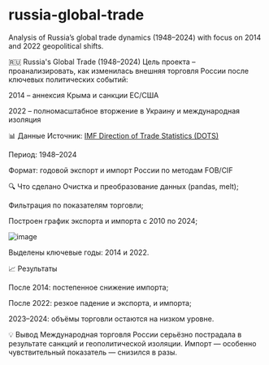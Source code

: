 # russia-global-trade
Analysis of Russia’s global trade dynamics (1948–2024) with focus on 2014 and 2022 geopolitical shifts.

🇷🇺 Russia's Global Trade (1948–2024)
Цель проекта – проанализировать, как изменилась внешняя торговля России после ключевых политических событий:

2014 – аннексия Крыма и санкции ЕС/США

2022 – полномасштабное вторжение в Украину и международная изоляция


📊 Данные
Источник: [IMF Direction of Trade Statistics (DOTS)](https://data.imf.org/regular.aspx?key=61013712)

Период: 1948–2024

Формат: годовой экспорт и импорт России по методам FOB/CIF


🔍 Что сделано
Очистка и преобразование данных (pandas, melt);

Фильтрация по показателям торговли;

Построен график экспорта и импорта с 2010 по 2024;

![image](https://github.com/user-attachments/assets/af4cd592-1fd7-46c3-a923-7bfea850070f)


Выделены ключевые годы: 2014 и 2022.


📈 Результаты

После 2014: постепенное снижение импорта;

После 2022: резкое падение и экспорта, и импорта;

2023–2024: объёмы торговли остаются на низком уровне.


💡 Вывод
Международная торговля России серьёзно пострадала в результате санкций и геополитической изоляции. Импорт — особенно чувствительный показатель — снизился в разы.
